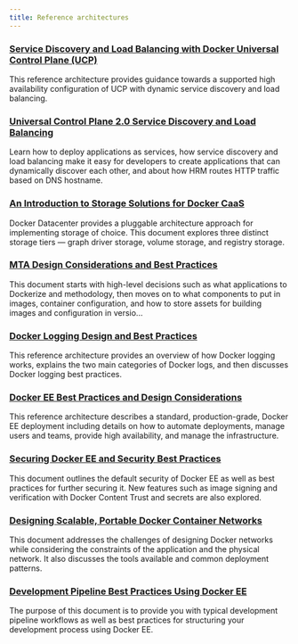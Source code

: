 ```yaml
---
title: Reference architectures
---
```

<h3><a href="https://success.docker.com/Architecture/Docker_Reference_Architecture%3A_Service_Discovery_and_Load_Balancing_with_Docker_Universal_Control_Plane_(UCP)">Service Discovery and Load Balancing with Docker Universal Control Plane (UCP)</a></h3>
<p>This reference architecture provides guidance towards a supported high availability configuration of UCP with dynamic service discovery and load balancing.</p>

<h3><a href="https://success.docker.com/Architecture/Docker_Reference_Architecture%3A_Universal_Control_Plane_2.0_Service_Discovery_and_Load_Balancing">Universal Control Plane 2.0 Service Discovery and Load Balancing</a></h3>
<p>Learn how to deploy applications as services, how service discovery and load balancing make it easy for developers to create applications that can dynamically discover each other, and about how HRM routes HTTP traffic based on DNS hostname.</p>

<h3><a href="https://success.docker.com/Architecture/An_Introduction_to_Storage_Solutions_for_Docker_CaaS">An Introduction to Storage Solutions for Docker CaaS</a></h3>
<p>Docker Datacenter provides a pluggable architecture approach for implementing storage of choice. This document explores three distinct storage tiers — graph driver storage, volume storage, and registry storage.</p>

<h3><a href="https://success.docker.com/Architecture/Docker_Reference_Architecture%3A_MTA_Design_Considerations_and_Best_Practices">MTA Design Considerations and Best Practices</a></h3>
<p>This document starts with high-level decisions such as what applications to Dockerize and methodology, then moves on to what components to put in images, container configuration, and how to store assets for building images and configuration in versio...</p>

<h3><a href="https://success.docker.com/Architecture/Docker_Reference_Architecture%3A_Docker_Logging_Design_and_Best_Practices">Docker Logging Design and Best Practices</a></h3>
<p>This reference architecture provides an overview of how Docker logging works, explains the two main categories of Docker logs, and then discusses Docker logging best practices.</p>

<h3><a href="https://success.docker.com/Architecture/Docker_Reference_Architecture%3A_Docker_EE_Best_Practices_and_Design_Considerations">Docker EE Best Practices and Design Considerations</a></h3>
<p>This reference architecture describes a standard, production-grade, Docker EE deployment including details on how to automate deployments, manage users and teams, provide high availability, and manage the infrastructure.</p>

<h3><a href="https://success.docker.com/Architecture/Docker_Reference_Architecture%3A_Securing_Docker_EE_and_Security_Best_Practices">Securing Docker EE and Security Best Practices</a></h3>
<p>This document outlines the default security of Docker EE as well as best practices for further securing it. New features such as image signing and verification with Docker Content Trust and secrets are also explored.</p>

<h3><a href="https://success.docker.com/Architecture/Docker_Reference_Architecture%3A_Designing_Scalable%2C_Portable_Docker_Container_Networks">Designing Scalable, Portable Docker Container Networks</a></h3>
<p>This document addresses the challenges of designing Docker networks while considering the constraints of the application and the physical network. It also discusses the tools available and common deployment patterns.</p>

<h3><a href="https://success.docker.com/Architecture/Docker_Reference_Architecture%3A_Development_Pipeline_Best_Practices_Using_Docker_EE">Development Pipeline Best Practices Using Docker EE</a></h3>
<p>The purpose of this document is to provide you with typical development pipeline workflows as well as best practices for structuring&nbsp;your development process using Docker EE.</p>
